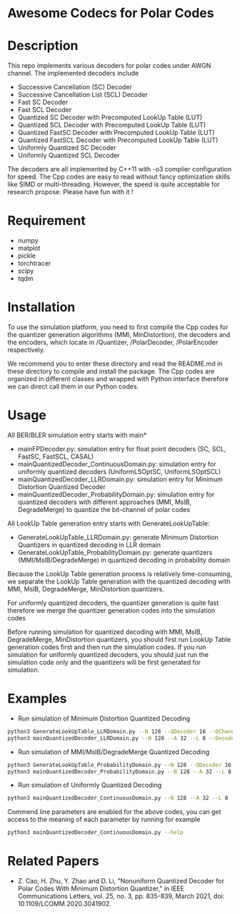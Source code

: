 # Awesome Codecs for Polar Codes

# Description
This repo implements various decoders for polar codes under AWGN channel. The implemented decoders include
* Successive Cancellation (SC) Decoder
* Successive Cancellation List (SCL) Decoder
* Fast SC Decoder 
* Fast SCL Decoder
* Quantized SC Decoder with Precomputed LookUp Table (LUT)
* Quantized SCL Decoder with Precomputed LookUp Table (LUT)
* Quantized FastSC Decoder with Precomputed LookUp Table (LUT)
* Quantized FastSCL Decoder with Precomputed LookUp Table (LUT)
* Uniformly Quantized SC Decoder
* Uniformly Quantized SCL Decoder 

The decoders are all implemented by C++11 with -o3 complier configuration for speed. The Cpp codes are easy to read without 
fancy optimization skills like SIMD or multi-threading. However, the speed is quite acceptable for research propose. Please 
have fun with it !

# Requirement
* numpy
* matplot
* pickle
* torchtracer
* scipy
* tqdm


# Installation
To use the simulation platform, you need to first compile the Cpp codes for the quantizer generation algorithms (MMI, MinDistortion), 
the decoders and the encoders, which locate in /Quantizer, /PolarDecoder, /PolarEncoder respectively.

We recommend you to enter these directory and read the README.md in these directory to compile and install the package. The Cpp codes are 
organized in different classes and wrapped with Python interface therefore we can direct call them in our Python codes.

# Usage
All BER/BLER simulation entry starts with main*
* mainFPDecoder.py: simulation entry for float point decoders (SC, SCL, FastSC, FastSCL, CASAL)
* mainQuantizedDecoder_ContinuousDomain.py: simulation entry for uniformly quantized decoders (UniformLSOptSC, UniformLSOptSCL)
* mainQuantizedDecoder_LLRDomain.py: simulation entry for Minimum Distortion Quantized Decoder
* mainQuantizedDecoder_ProbabilityDomain.py: simulation entry for quantized decoders with different approaches (MMI, MsIB, DegradeMerge) to quantize the bit-channel of polar codes

All LookUp Table generation entry starts with GenerateLookUpTable:
* GenerateLookUpTable_LLRDomain.py: generate Minimum Distortion Quantizers in quantized decoding in LLR domain
* GenerateLookUpTable_ProbabilityDomain.py: generate quantizers (MMI/MsIB/DegradeMerge) in  quantized decoding in probability domain

Because the LookUp Table generation process is relatively time-consuming, we separate the LookUp Table generation with the quantized decoding with MMI, MsIB, 
DegradeMerge, MinDistortion quantizers. 

For uniformly quantized decoders, the quantizer generation is quite fast therefore we merge the quantizer generation codes into the simulation codes

Before running simulation for quantized decoding with MMI, MsIB, DegradeMerge, MinDistortion quantizers, you should first run LookUp Table generation codes first and then run the simulation codes. 
If you run simulation for uniformly quantized decoders, you should just run the simulation code only and the quantizers will be first generated for simulation. 

# Examples
* Run simulation of Minimum Distortion Quantized Decoding
```bash
python3 GenerateLookUpTable_LLRDomain.py --N 128 --QDecoder 16 --QChannelUniform 128 -QChannelCompressed 16 --DesignSNRdB 3.0 
python3 mainQuantizedDecoder_LLRDomain.py --N 128 --A 32 --L 8 --DecoderType SCL-LUT --isCRC no --QChannelUniform 128 --QDecoder 16 --QChannel 16 --DesignSNRdB 3.0
```
* Run simulation of MMI/MsIB/DegradeMerge Quantized Decoding
```bash
python3 GenerateLookUpTable_ProbabilityDomain.py --N 128 --QDecoder 16 --QChannelUniform 128 -QChannelCompressed 16 --DesignSNRdB 3.0 --Quantizer MMI # --Quantizer MsIB --Quantizer DegradeMerge
python3 mainQuantizedDecoder_ProbabilityDomain.py --N 128 --A 32 --L 8 --DecoderType SCL-LUT --isCRC no --QChannelUniform 128 --QDecoder 16 --QChannel 16 --DesignSNRdB 3.0
```

* Run simulation of Uniformly Quantized Decoding
```bash
python3 mainQuantizedDecoder_ContinuousDomain.py --N 128 --A 32 --L 8 --DecoderType SCL-LUT --isCRC no --QChannelUniform 128 --QDecoder 16 --QChannel 16 --DesignSNRdB 3.0
```

Commend line parameters are enabled for the above codes, you can get access to the meaning of each parameter by running for example
```bash
python3 mainQuantizedDecoder_ContinuousDomain.py --help
```

# Related Papers
* Z. Cao, H. Zhu, Y. Zhao and D. Li, "Nonuniform Quantized Decoder for Polar Codes With Minimum Distortion Quantizer," in IEEE Communications Letters, vol. 25, no. 3, pp. 835-839, March 2021, doi: 10.1109/LCOMM.2020.3041902.

